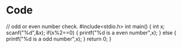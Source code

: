 # Code
// odd or even number check.
#include<stdio.h>
int main()
{
int x;
scanf("%d",&x);
if(x%2==0)
{
printf("%d is a even number",x);
}
else
{
printf("%d is a odd number",x);
}
return 0;
}
